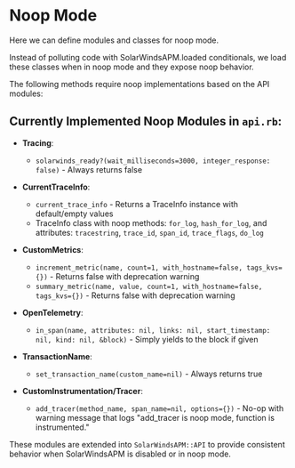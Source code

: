 # Noop Mode

Here we can define modules and classes for noop mode.

Instead of polluting code with SolarWindsAPM.loaded conditionals, we load these classes when in noop mode and they expose noop behavior.

The following methods require noop implementations based on the API modules:

## Currently Implemented Noop Modules in `api.rb`:

- **Tracing**:
  - `solarwinds_ready?(wait_milliseconds=3000, integer_response: false)` - Always returns false

- **CurrentTraceInfo**:
  - `current_trace_info` - Returns a TraceInfo instance with default/empty values
  - TraceInfo class with noop methods: `for_log`, `hash_for_log`, and attributes: `tracestring`, `trace_id`, `span_id`, `trace_flags`, `do_log`

- **CustomMetrics**:
  - `increment_metric(name, count=1, with_hostname=false, tags_kvs={})` - Returns false with deprecation warning
  - `summary_metric(name, value, count=1, with_hostname=false, tags_kvs={})` - Returns false with deprecation warning

- **OpenTelemetry**:
  - `in_span(name, attributes: nil, links: nil, start_timestamp: nil, kind: nil, &block)` - Simply yields to the block if given

- **TransactionName**:
  - `set_transaction_name(custom_name=nil)` - Always returns true

- **CustomInstrumentation/Tracer**:
  - `add_tracer(method_name, span_name=nil, options={})` - No-op with warning message that logs "add_tracer is noop mode, function is instrumented."

These modules are extended into `SolarWindsAPM::API` to provide consistent behavior when SolarWindsAPM is disabled or in noop mode.
